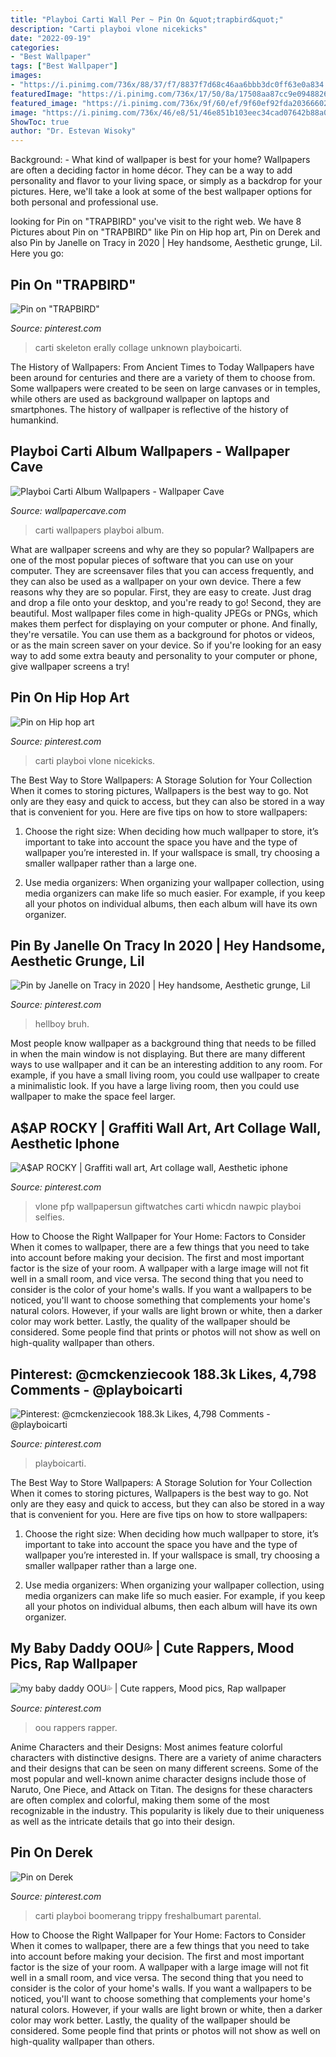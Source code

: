 ```yaml
---
title: "Playboi Carti Wall Per ~ Pin On &quot;trapbird&quot;"
description: "Carti playboi vlone nicekicks"
date: "2022-09-19"
categories:
- "Best Wallpaper"
tags: ["Best Wallpaper"]
images:
- "https://i.pinimg.com/736x/88/37/f7/8837f7d68c46aa6bbb3dc0ff63e0a834.jpg"
featuredImage: "https://i.pinimg.com/736x/17/50/8a/17508aa87cc9e09488267aeaf34b28a8.jpg"
featured_image: "https://i.pinimg.com/736x/9f/60/ef/9f60ef92fda203666020f7b1f44ea44f.jpg"
image: "https://i.pinimg.com/736x/46/e8/51/46e851b103eec34cad07642b88a000cf.jpg"
ShowToc: true
author: "Dr. Estevan Wisoky"
---
```



Background: - What kind of wallpaper is best for your home?
Wallpapers are often a deciding factor in home décor. They can be a way to add personality and flavor to your living space, or simply as a backdrop for your pictures. Here, we'll take a look at some of the best wallpaper options for both personal and professional use.

	

		
looking for Pin on &quot;TRAPBIRD&quot; you've visit to the right web. We have 8 Pictures about Pin on &quot;TRAPBIRD&quot; like Pin on Hip hop art, Pin on Derek and also Pin by Janelle on Tracy in 2020 | Hey handsome, Aesthetic grunge, Lil. Here you go:
		
    
## Pin On &quot;TRAPBIRD&quot;

<img loading=lazy src="https://i.pinimg.com/736x/dd/d0/84/ddd0848e75d3daacdf0ce29e5ee7a59c.jpg" onerror="this.onerror=null;this.src='https://tse1.mm.bing.net/th?id=OIP.mrp139kTKf6pKJArJk8HeAHaHW&amp;pid=15.1';" alt="Pin on &quot;TRAPBIRD&quot;">

_Source: pinterest.com_

>carti skeleton erally collage unknown playboicarti. 

	

The History of Wallpapers: From Ancient Times to Today
Wallpapers have been around for centuries and there are a variety of them to choose from. Some wallpapers were created to be seen on large canvases or in temples, while others are used as background wallpaper on laptops and smartphones. The history of wallpaper is reflective of the history of humankind.

    
## Playboi Carti Album Wallpapers - Wallpaper Cave

<img loading=lazy src="https://wallpapercave.com/wp/wp8291406.jpg" onerror="this.onerror=null;this.src='https://tse2.mm.bing.net/th?id=OIP.GSEPvAnhbLTzAGim-m1FeAHaOO&amp;pid=15.1';" alt="Playboi Carti Album Wallpapers - Wallpaper Cave">

_Source: wallpapercave.com_

>carti wallpapers playboi album. 

	

What are wallpaper screens and why are they so popular?
Wallpapers are one of the most popular pieces of software that you can use on your computer. They are screensaver files that you can access frequently, and they can also be used as a wallpaper on your own device. There a few reasons why they are so popular. First, they are easy to create. Just drag and drop a file onto your desktop, and you're ready to go! Second, they are beautiful. Most wallpaper files come in high-quality JPEGs or PNGs, which makes them perfect for displaying on your computer or phone. And finally, they're versatile. You can use them as a background for photos or videos, or as the main screen saver on your device. So if you're looking for an easy way to add some extra beauty and personality to your computer or phone, give wallpaper screens a try!

    
## Pin On Hip Hop Art

<img loading=lazy src="https://i.pinimg.com/736x/9f/aa/c4/9faac4071e63669253b383368d0f1eab.jpg" onerror="this.onerror=null;this.src='https://tse4.mm.bing.net/th?id=OIP.zXGj1cGAeyRqkx22rjF1hQHaLO&amp;pid=15.1';" alt="Pin on Hip hop art">

_Source: pinterest.com_

>carti playboi vlone nicekicks. 

	

The Best Way to Store Wallpapers: A Storage Solution for Your Collection
When it comes to storing pictures, Wallpapers is the best way to go. Not only are they easy and quick to access, but they can also be stored in a way that is convenient for you. Here are five tips on how to store wallpapers:
1) Choose the right size: When deciding how much wallpaper to store, it’s important to take into account the space you have and the type of wallpaper you’re interested in. If your wallspace is small, try choosing a smaller wallpaper rather than a large one.

2) Use media organizers: When organizing your wallpaper collection, using media organizers can make life so much easier. For example, if you keep all your photos on individual albums, then each album will have its own organizer.

    
## Pin By Janelle On Tracy In 2020 | Hey Handsome, Aesthetic Grunge, Lil

<img loading=lazy src="https://i.pinimg.com/736x/9f/60/ef/9f60ef92fda203666020f7b1f44ea44f.jpg" onerror="this.onerror=null;this.src='https://tse2.mm.bing.net/th?id=OIP.rICVdX0xleKhMnmYOoLVPAHaHo&amp;pid=15.1';" alt="Pin by Janelle on Tracy in 2020 | Hey handsome, Aesthetic grunge, Lil">

_Source: pinterest.com_

>hellboy bruh. 

	

Most people know wallpaper as a background thing that needs to be filled in when the main window is not displaying. But there are many different ways to use wallpaper and it can be an interesting addition to any room. For example, if you have a small living room, you could use wallpaper to create a minimalistic look. If you have a large living room, then you could use wallpaper to make the space feel larger.

    
## A$AP ROCKY | Graffiti Wall Art, Art Collage Wall, Aesthetic Iphone

<img loading=lazy src="https://i.pinimg.com/736x/88/37/f7/8837f7d68c46aa6bbb3dc0ff63e0a834.jpg" onerror="this.onerror=null;this.src='https://tse1.mm.bing.net/th?id=OIP.eableY4vP3pHPL4aAFCGrwHaNK&amp;pid=15.1';" alt="A$AP ROCKY | Graffiti wall art, Art collage wall, Aesthetic iphone">

_Source: pinterest.com_

>vlone pfp wallpapersun giftwatches carti whicdn nawpic playboi selfies. 

	

How to Choose the Right Wallpaper for Your Home: Factors to Consider
When it comes to wallpaper, there are a few things that you need to take into account before making your decision. The first and most important factor is the size of your room. A wallpaper with a large image will not fit well in a small room, and vice versa. 
The second thing that you need to consider is the color of your home's walls. If you want a wallpapers to be noticed, you'll want to choose something that complements your home's natural colors. However, if your walls are light brown or white, then a darker color may work better. 
Lastly, the quality of the wallpaper should be considered. Some people find that prints or photos will not show as well on high-quality wallpaper than others.

    
## Pinterest: @cmckenziecook 188.3k Likes, 4,798 Comments - @playboicarti

<img loading=lazy src="https://i.pinimg.com/736x/17/50/8a/17508aa87cc9e09488267aeaf34b28a8.jpg" onerror="this.onerror=null;this.src='https://tse4.mm.bing.net/th?id=OIP.goJr9J2P3MjDKk0ZsoLelgHaHZ&amp;pid=15.1';" alt="Pinterest: @cmckenziecook 188.3k Likes, 4,798 Comments - @playboicarti">

_Source: pinterest.com_

>playboicarti. 

	

The Best Way to Store Wallpapers: A Storage Solution for Your Collection
When it comes to storing pictures, Wallpapers is the best way to go. Not only are they easy and quick to access, but they can also be stored in a way that is convenient for you. Here are five tips on how to store wallpapers:
1) Choose the right size: When deciding how much wallpaper to store, it’s important to take into account the space you have and the type of wallpaper you’re interested in. If your wallspace is small, try choosing a smaller wallpaper rather than a large one.

2) Use media organizers: When organizing your wallpaper collection, using media organizers can make life so much easier. For example, if you keep all your photos on individual albums, then each album will have its own organizer.

    
## My Baby Daddy OOU💦 | Cute Rappers, Mood Pics, Rap Wallpaper

<img loading=lazy src="https://i.pinimg.com/736x/46/e8/51/46e851b103eec34cad07642b88a000cf.jpg" onerror="this.onerror=null;this.src='https://tse1.mm.bing.net/th?id=OIP.aeo-4GLcuGmRFJ-3tVL0pgHaMU&amp;pid=15.1';" alt="my baby daddy OOU💦 | Cute rappers, Mood pics, Rap wallpaper">

_Source: pinterest.com_

>oou rappers rapper. 

	

Anime Characters and their Designs: Most animes feature colorful characters with distinctive designs.
There are a variety of anime characters and their designs that can be seen on many different screens. Some of the most popular and well-known anime character designs include those of Naruto, One Piece, and Attack on Titan. The designs for these characters are often complex and colorful, making them some of the most recognizable in the industry. This popularity is likely due to their uniqueness as well as the intricate details that go into their design.

    
## Pin On Derek

<img loading=lazy src="https://i.pinimg.com/736x/dc/7a/6e/dc7a6ee9a826897c3c4709a10000993f.jpg" onerror="this.onerror=null;this.src='https://tse3.mm.bing.net/th?id=OIP.YzYl5h3zFn42l77D_nKVlAHaHa&amp;pid=15.1';" alt="Pin on Derek">

_Source: pinterest.com_

>carti playboi boomerang trippy freshalbumart parental. 

	

How to Choose the Right Wallpaper for Your Home: Factors to Consider
When it comes to wallpaper, there are a few things that you need to take into account before making your decision. The first and most important factor is the size of your room. A wallpaper with a large image will not fit well in a small room, and vice versa. 
The second thing that you need to consider is the color of your home's walls. If you want a wallpapers to be noticed, you'll want to choose something that complements your home's natural colors. However, if your walls are light brown or white, then a darker color may work better. 
Lastly, the quality of the wallpaper should be considered. Some people find that prints or photos will not show as well on high-quality wallpaper than others.

